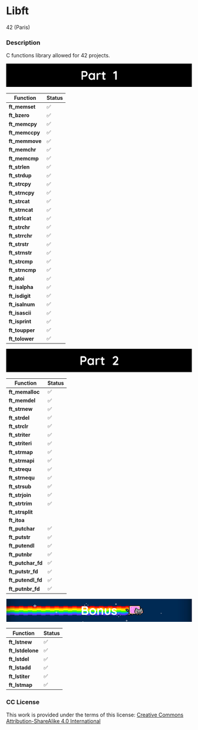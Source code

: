 # **Libft**

42 (Paris)

### **Description**

C functions library allowed for 42 projects.

![Part 1](images/part_1.png)

| Function        |        Status      |
|-----------------|--------------------|
| **ft_memset**   | :white_check_mark: |
| **ft_bzero**    | :white_check_mark: |
| **ft_memcpy**   | :white_check_mark: |
| **ft_memccpy**  | :white_check_mark: |
| **ft_memmove**  | :white_check_mark: |
| **ft_memchr**   | :white_check_mark: |
| **ft_memcmp**   | :white_check_mark: |
| **ft_strlen**   | :white_check_mark: |
| **ft_strdup**   | :white_check_mark: |
| **ft_strcpy**   | :white_check_mark: |
| **ft_strncpy**  | :white_check_mark: |
| **ft_strcat**   | :white_check_mark: |
| **ft_strncat**  | :white_check_mark: |
| **ft_strlcat**  | :white_check_mark: |
| **ft_strchr**   | :white_check_mark: |
| **ft_strrchr**  | :white_check_mark: |
| **ft_strstr**   | :white_check_mark: |
| **ft_strnstr**  | :white_check_mark: |
| **ft_strcmp**   | :white_check_mark: |
| **ft_strncmp**  | :white_check_mark: |
| **ft_atoi**     | :white_check_mark: |
| **ft_isalpha**  | :white_check_mark: |
| **ft_isdigit**  | :white_check_mark: |
| **ft_isalnum**  | :white_check_mark: |
| **ft_isascii**  | :white_check_mark: |
| **ft_isprint**  | :white_check_mark: |
| **ft_toupper**  | :white_check_mark: |
| **ft_tolower**  | :white_check_mark: |

![Part 2](images/part_2.png)

| Function          |        Status       |
|-------------------|---------------------|
| **ft_memalloc**   | :white_check_mark:  |
| **ft_memdel**     | :white_check_mark:  |
| **ft_strnew**     | :white_check_mark:  |
| **ft_strdel**     | :white_check_mark:  |
| **ft_strclr**     | :white_check_mark:  |
| **ft_striter**    | :white_check_mark:  |
| **ft_striteri**   | :white_check_mark:  |
| **ft_strmap**     | :white_check_mark:  |
| **ft_strmapi**    | :white_check_mark:  |
| **ft_strequ**     | :white_check_mark:  |
| **ft_strnequ**    | :white_check_mark:  |
| **ft_strsub**     | :white_check_mark:  |
| **ft_strjoin**    | :white_check_mark:  |
| **ft_strtrim**    | :white_check_mark:  |
| **ft_strsplit**   |   |
| **ft_itoa**       |   |
| **ft_putchar**    | :white_check_mark:  |
| **ft_putstr**     | :white_check_mark:  |
| **ft_putendl**    | :white_check_mark:  |
| **ft_putnbr**     | :white_check_mark:  |
| **ft_putchar_fd** | :white_check_mark:  |
| **ft_putstr_fd**  | :white_check_mark:  |
| **ft_putendl_fd** | :white_check_mark:  |
| **ft_putnbr_fd**  | :white_check_mark:  |

![Bonus](images/bonus.png)

| Function          |        Status       |
|-------------------|---------------------|
| **ft_lstnew**     |  :white_check_mark: |
| **ft_lstdelone**  |  :white_check_mark: |
| **ft_lstdel**     |  :white_check_mark: |
| **ft_lstadd**     |  :white_check_mark: |
| **ft_lstiter**    |  :white_check_mark: |
| **ft_lstmap**     |  :white_check_mark: |

### **CC License**

This work is provided under the terms of this license: [Creative Commons Attribution-ShareAlike 4.0 International](https://creativecommons.org/licenses/by-sa/4.0/)
